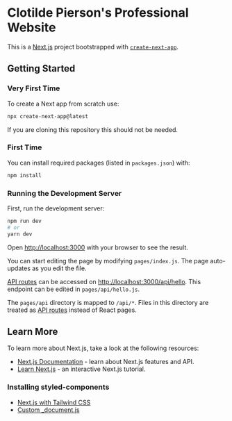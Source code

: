 # Clotilde Pierson's Professional Website

This is a [Next.js](https://nextjs.org/) project bootstrapped with [`create-next-app`](https://github.com/vercel/next.js/tree/canary/packages/create-next-app).

## Getting Started

### Very First Time

To create a Next app from scratch use:

```bash
npx create-next-app@latest
```

If you are cloning this repository this should not be needed.

### First Time

You can install required packages (listed in `packages.json`) with:

```bash
npm install
```

### Running the Development Server

First, run the development server:

```bash
npm run dev
# or
yarn dev
```

Open [http://localhost:3000](http://localhost:3000) with your browser to see the result.

You can start editing the page by modifying `pages/index.js`. The page auto-updates as you edit the file.

[API routes](https://nextjs.org/docs/api-routes/introduction) can be accessed on [http://localhost:3000/api/hello](http://localhost:3000/api/hello). This endpoint can be edited in `pages/api/hello.js`.

The `pages/api` directory is mapped to `/api/*`. Files in this directory are treated as [API routes](https://nextjs.org/docs/api-routes/introduction) instead of React pages.

## Learn More

To learn more about Next.js, take a look at the following resources:

- [Next.js Documentation](https://nextjs.org/docs) - learn about Next.js features and API.
- [Learn Next.js](https://nextjs.org/learn) - an interactive Next.js tutorial.

### Installing styled-components

- [Next.js with Tailwind CSS](https://tailwindcss.com/docs/guides/nextjs)
- [Custom _document.js](https://nextjs.org/docs/advanced-features/custom-document)